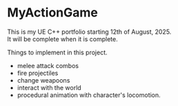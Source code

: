 # MyActionGame
This is my UE C++ portfolio starting 12th of August, 2025.  
It will be complete when it is complete.

Things to implement in this project.
- melee attack combos
- fire projectiles
- change weapoons
- interact with the world
- procedural animation with character's locomotion. 


